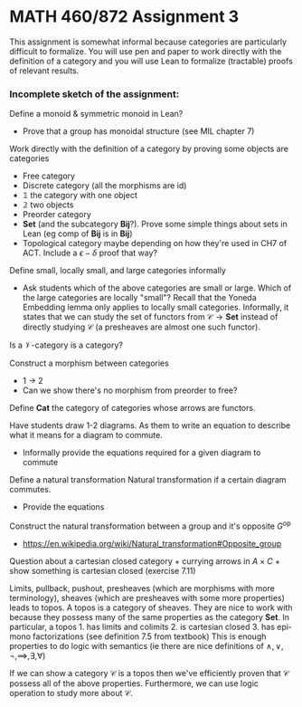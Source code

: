 # MATH 460/872 Assignment 3

This assignment is somewhat informal because categories are particularly difficult to formalize. You will use pen and paper to work directly with the definition of a category and you will use Lean to formalize (tractable) proofs of relevant results.


### Incomplete sketch of the assignment:

Define a monoid & symmetric monoid in Lean?
- Prove that a group has monoidal structure (see MIL chapter 7)

Work directly with the definition of a category by proving some objects are categories
- Free category
- Discrete category (all the morphisms are id)
- $\mathbb{1}$ the category with one object
- $\mathbb{2}$ two objects
- Preorder category
- $\mathbf{Set}$ (and the subcategory $\mathbf{Bij}$?). Prove some simple things about sets in Lean (eg comp of $\mathbf{Bij}$ is in $\mathbf{Bij}$)
- Topological category maybe depending on how they're used in CH7 of ACT. Include a $\epsilon-\delta$ proof that way?

Define small, locally small, and large categories informally
- Ask students which of the above categories are small or large. Which of the large categories are locally "small"?
Recall that the Yoneda Embedding lemma only applies to locally small categories. Informally, it states that we can study the set of functors from $\mathcal{C}\to\mathbf{Set}$ instead of directly studying $\mathcal{C}$ (a presheaves are almost one such functor).

Is a $\mathcal{V}$-category is a category?





Construct a morphism between categories
- 1 -> 2
- Can we show there's no morphism from preorder to free?

Define $\mathbf{Cat}$ the category of categories whose arrows are functors.

Have students draw 1-2 diagrams. As them to write an equation to describe what it means for a diagram to commute.
- Informally provide the equations required for a given diagram to commute

Define a natural transformation
Natural transformation if a certain diagram commutes.
- Provide the equations






Construct the natural transformation between a group and it's opposite $G^{\mathrm{op}}$
- https://en.wikipedia.org/wiki/Natural_transformation#Opposite_group


Question about a cartesian closed category + currying arrows in $A\times C$ + show something is cartesian closed (exercise 7.11)


Limits, pullback, pushout, presheaves (which are morphisms with more terminology), sheaves (which are presheaves with some more properties) leads to topos. A topos is a category of sheaves. They are nice to work with because they possess many of the same properties as the category $\mathbf{Set}$. In particular, a topos
	1. has limits and colimits
	2. is cartesian closed
	3. has epi-mono factorizations (see definition 7.5 from textbook)
	This is enough properties to do logic with semantics (ie there are nice definitions of $\wedge,\vee,\neg,\implies,\exists,\forall$)

If we can show a category $\mathcal{C}$ is a topos then we've efficiently proven that $\mathcal{C}$ possess all of the above properties. Furthermore, we can use logic operation to study more about $\mathcal{C}$.
